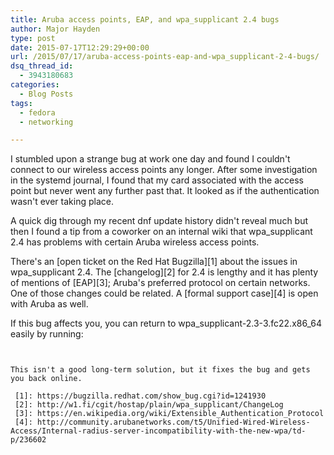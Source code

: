 ```yaml
---
title: Aruba access points, EAP, and wpa_supplicant 2.4 bugs
author: Major Hayden
type: post
date: 2015-07-17T12:29:29+00:00
url: /2015/07/17/aruba-access-points-eap-and-wpa_supplicant-2-4-bugs/
dsq_thread_id:
  - 3943180683
categories:
  - Blog Posts
tags:
  - fedora
  - networking

---
```

I stumbled upon a strange bug at work one day and found I couldn't connect to our wireless access points any longer. After some investigation in the systemd journal, I found that my card associated with the access point but never went any further past that. It looked as if the authentication wasn't ever taking place.

A quick dig through my recent dnf update history didn't reveal much but then I found a tip from a coworker on an internal wiki that wpa_supplicant 2.4 has problems with certain Aruba wireless access points.

There's an [open ticket on the Red Hat Bugzilla][1] about the issues in wpa_supplicant 2.4. The [changelog][2] for 2.4 is lengthy and it has plenty of mentions of [EAP][3]; Aruba's preferred protocol on certain networks. One of those changes could be related. A [formal support case][4] is open with Aruba as well.

If this bug affects you, you can return to wpa\_supplicant-2.3-3.fc22.x86\_64 easily by running:

```


This isn't a good long-term solution, but it fixes the bug and gets you back online.

 [1]: https://bugzilla.redhat.com/show_bug.cgi?id=1241930
 [2]: http://w1.fi/cgit/hostap/plain/wpa_supplicant/ChangeLog
 [3]: https://en.wikipedia.org/wiki/Extensible_Authentication_Protocol
 [4]: http://community.arubanetworks.com/t5/Unified-Wired-Wireless-Access/Internal-radius-server-incompatibility-with-the-new-wpa/td-p/236602
